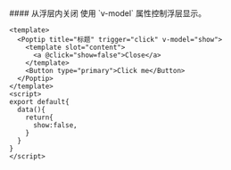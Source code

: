 <cn>
#### 从浮层内关闭
使用 `v-model` 属性控制浮层显示。
</cn>

```vue
<template>
  <Poptip title="标题" trigger="click" v-model="show">
    <template slot="content">
      <a @click="show=false">Close</a>
    </template>
    <Button type="primary">Click me</Button>
  </Poptip>
</template>
<script>
export default{
  data(){
    return{
      show:false,
    }
  }
}
</script>
```